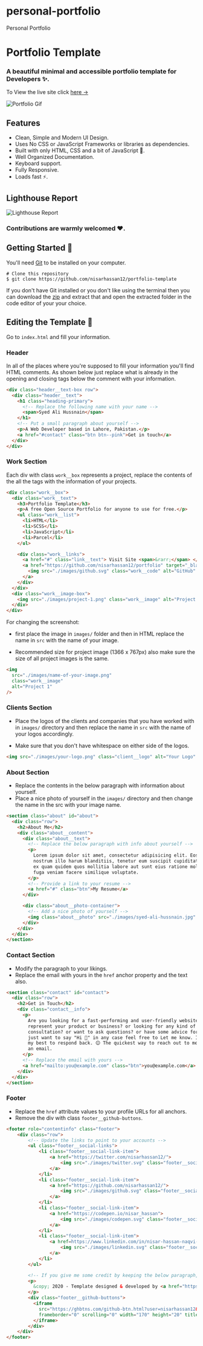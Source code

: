 # personal-portfolio

Personal Portfolio

# Portfolio Template

### A beautiful minimal and accessible portfolio template for Developers ✨.

To View the live site click [here &rarr;](https://portfolio-template.surge.sh)

![Portfolio Gif](/images/portfolio.gif)

## Features

- Clean, Simple and Modern UI Design.
- Uses No CSS or JavaScript Frameworks or libraries as dependencies.
- Built with only HTML, CSS and a bit of JavaScript 🔨.
- Well Organized Documentation.
- Keyboard support.
- Fully Responsive.
- Loads fast ⚡.

## Lighthouse Report

![Lighthouse Report](/images/lighthouse-report.png)

### Contributions are warmly welcomed ❤️.

## Getting Started 🚀

You'll need [Git](https://git-scm.com) to be installed on your computer.

```
# Clone this repository
$ git clone https://github.com/nisarhassan12/portfolio-template
```

If you don't have Git installed or you don't like using the terminal then you can download the [zip](https://github.com/nisarhassan12/portfolio-template/archive/master.zip) and extract that and open the extracted folder in the code editor of your your choice.

## Editing the Template 🔨

Go to `index.html` and fill your information.

### Header

In all of the places where you're supposed to fill your information you'll find HTML comments. As shown below just replace what is already in the opening and closing tags below the comment with your information.

```html
<div class="header__text-box row">
  <div class="header__text">
    <h1 class="heading-primary">
      <!-- Replace the following name with your name -->
      <span>Syed Ali Hussnain</span>
    </h1>
    <!-- Put a small paragraph about yourself -->
    <p>A Web Developer based in Lahore, Pakistan.</p>
    <a href="#contact" class="btn btn--pink">Get in touch</a>
  </div>
</div>
```

### Work Section

Each div with class `work__box` represents a project, replace the contents of the all the tags with the information of your projects.

```html
<div class="work__box">
  <div class="work__text">
    <h3>Portfolio Template</h3>
    <p>A free Open Source Portfolio for anyone to use for free.</p>
    <ul class="work__list">
      <li>HTML</li>
      <li>SCSS</li>
      <li>JavaScript</li>
      <li>Parcel</li>
    </ul>

    <div class="work__links">
      <a href="#" class="link__text"> Visit Site <span>&rarr;</span> </a>
      <a href="https://github.com/nisarhassan12/portfolio" target="_blank">
        <img src="./images/github.svg" class="work__code" alt="GitHub" />
      </a>
    </div>
  </div>
  <div class="work__image-box">
    <img src="./images/project-1.png" class="work__image" alt="Project 1" />
  </div>
</div>
```

For changing the screenshot:

- first place the image in `images/` folder and then in HTML replace the name in `src` with the name of your image.

- Recommended size for project image (1366 x 767px) also make sure the size of all project images is the same.

```html
<img
  src="./images/name-of-your-image.png"
  class="work__image"
  alt="Project 1"
/>
```

### Clients Section

- Place the logos of the clients and companies that you have worked with in `images/` directory and then replace the name in `src` with the name of your logos accordingly.

- Make sure that you don't have whitespace on either side of the logos.

```html
<img src="./images/your-logo.png" class="client__logo" alt="Your Logo" />
```

### About Section

- Replace the contents in the below paragraph with information about yourself.
- Place a nice photo of yourself in the `images/` directory and then change the name in the src with your image name.

```html
<section class="about" id="about">
  <div class="row">
    <h2>About Me</h2>
    <div class="about__content">
      <div class="about__text">
        <!-- Replace the below paragraph with info about yourself -->
        <p>
          Lorem ipsum dolor sit amet, consectetur adipisicing elit. Eos id
          nostrum illo harum blanditiis, tenetur eum suscipit cupiditate in vel,
          ex quam quidem quos mollitia labore aut sunt eius ratione molestiae
          fuga veniam facere similique voluptate.
        </p>
        <!-- Provide a link to your resume -->
        <a href="#" class="btn">My Resume</a>
      </div>

      <div class="about__photo-container">
        <!-- Add a nice photo of yourself -->
        <img class="about__photo" src="./images/syed-ali-hussnain.jpg" alt="" />
      </div>
    </div>
  </div>
</section>
```

### Contact Section

- Modify the paragraph to your likings.
- Replace the email with yours in the `href` anchor property and the text also.

```html
<section class="contact" id="contact">
  <div class="row">
    <h2>Get in Touch</h2>
    <div class="contact__info">
      <p>
        Are you looking for a fast-performing and user-friendly website to
        represent your product or business? or looking for any kind of
        consultation? or want to ask questions? or have some advice for me or
        just want to say "Hi 👋" in any case feel free to Let me know. I will do
        my best to respond back. 😊 The quickest way to reach out to me is via
        an email.
      </p>
      <!-- Replace the email with yours -->
      <a href="mailto:you@example.com" class="btn">you@example.com</a>
    </div>
  </div>
</section>
```

### Footer

- Replace the `href` attribute values to your profile URLs for all anchors.
- Remove the div with class `footer__github-buttons`.

```html
<footer role="contentinfo" class="footer">
    <div class="row">
        <!-- Update the links to point to your accounts -->
        <ul class="footer__social-links">
            <li class="footer__social-link-item">
                <a href="https://twitter.com/nisarhassan12/">
                    <img src="./images/twitter.svg" class="footer__social-image" alt="Twitter">
                </a>
            </li>
            <li class="footer__social-link-item">
                <a href="https://github.com/nisarhassan12/">
                    <img src="./images/github.svg" class="footer__social-image" alt="Github">
                </a>
            </li>
            <li class="footer__social-link-item">
                <a href="https://codepen.io/nisar_hassan">
                    <img src="./images/codepen.svg" class="footer__social-image" alt="Codepen">
                </a>
            </li>
            <li class="footer__social-link-item">
                <a href=https://www.linkedin.com/in/nisar-hassan-naqvi-413466199/">
                    <img src="./images/linkedin.svg" class="footer__social-image" alt="Linkedin">
                </a>
            </li>
        </ul>

        <!-- If you give me some credit by keeping the below paragraph, will be huge for me 😊 Thanks. -->
        <p>
          &copy; 2020 - Template designed & developed by <a href="https://nisar.dev">Nisar</a>.
        </p>
        <div class="footer__github-buttons">
          <iframe
            src="https://ghbtns.com/github-btn.html?user=nisarhassan12&repo=portfolio-template&type=watch&count=true"
            frameborder="0" scrolling="0" width="170" height="20" title="Watch Portfolio Template on GitHub">
          </iframe>
        </div>
    </div>
</footer>
```

